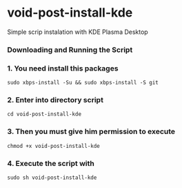 # void-post-install-kde
Simple scrip instalation with KDE Plasma Desktop


### Downloading and Running the Script

### 1. You need install this packages 

`sudo xbps-install -Su && sudo xbps-install -S git `
 
### 2. Enter into directory script

`cd void-post-install-kde`

### 3. Then you must give him permission to execute  

`chmod +x void-post-install-kde`

### 4. Execute the script with 

`sudo sh void-post-install-kde`

